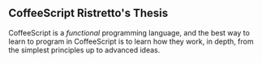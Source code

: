 
## CoffeeScript Ristretto's Thesis

CoffeeScript is a *functional* programming language, and the best way to learn to program in CoffeeScript is to learn how they work, in depth, from the simplest principles up to advanced ideas.